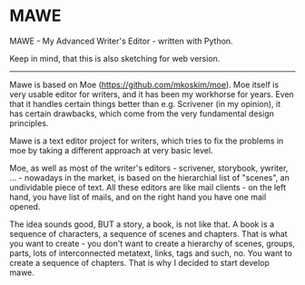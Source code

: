 MAWE
====

MAWE - My Advanced Writer's Editor - written with Python.

Keep in mind, that this is also sketching for web version.

---

Mawe is based on Moe (https://github.com/mkoskim/moe). Moe itself is very usable editor for writers, and it has been my workhorse for years. Even that it handles certain things better than e.g. Scrivener (in my opinion), it has certain drawbacks, which come from the very fundamental design principles.

Mawe is a text editor project for writers, which tries to fix the problems in moe by taking a different approach at very basic level.

Moe, as well as most of the writer's editors - scrivener, storybook, ywriter, ... - nowadays in the market, is based on the hierarchial list of "scenes", an undividable piece of text. All these editors are like mail clients - on the left hand, you have list of mails, and on the right hand you have one mail opened.

The idea sounds good, BUT a story, a book, is not like that. A book is a sequence of characters, a sequence of scenes and chapters. That is what you want to create - you don't want to create a hierarchy of scenes, groups, parts, lots of interconnected metatext, links, tags and such, no. You want to create a sequence of chapters. That is why I decided to start develop mawe.
